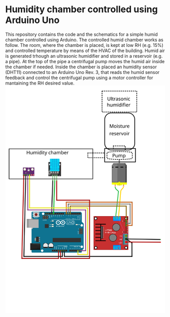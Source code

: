 # Humidity chamber controlled using Arduino Uno
This repository contains the code and the schematics for a simple humid chamber controlled using Arduino. The controlled humid chamber works as follow. The room, where the chamber is placed, is kept at low RH (e.g. 15%) and controlled temperature by means of the HVAC of the building. Humid air is generated trhough an ultrasonic humidifier and stored in a reservoir (e.g. a pipe). At the top of the pipe a centrifugal pump moves the humid air inside the chamber if needed.  Inside the chamber is placed  an humidity sensor (DHT11) connected to an Arduino Uno Rev. 3, that reads the humid sensor feedback and control the centrifugal pump using a motor controller for mantaining the RH desired value.
![Alt text](https://github.com/giacomomarchioro/humiditychambercontrol/blob/master/Climatic_chamber_drawing.svg "General schematics")
